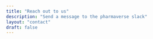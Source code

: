 ```yaml
---
title: "Reach out to us"
description: "Send a message to the pharmaverse slack"
layout: "contact"
draft: false
---
```

